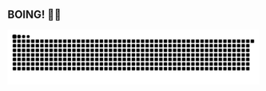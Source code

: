 ## BOING! 🔨💢

<picture>
  <source media="(prefers-color-scheme: dark)" srcset="https://raw.githubusercontent.com/Kolpixx/Kolpixx/refs/heads/main/github-contribution-grid-snake-dark.svg">
  <source media="(prefers-color-scheme: light)" srcset="https://raw.githubusercontent.com/Kolpixx/Kolpixx/refs/heads/main/github-contribution-grid-snake.svg">
  <img alt="github contribution grid snake animation" src="https://raw.githubusercontent.com/Kolpixx/Kolpixx/refs/heads/main/github-contribution-grid-snake.svg">
</picture>
